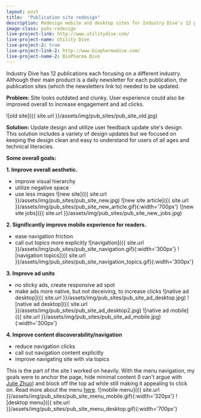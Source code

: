 ```yaml
---
layout: post
title:  "Publication site redesign"
description: Redesign mobile and desktop sites for Industry Dive's 12 publications
image-class: pubs-redesign
live-project-link: http://www.utilitydive.com/
live-project-name: Utility Dive
live-project-2: true
live-project-link-2: http://www.biopharmadive.com/
live-project-name-2: BioPharma Dive
---
```


Industry Dive has 12 publications each focusing on a different industry. Although their main product is a daily newsletter for each publication, the publication sites (which the newsletters link to) needed to be updated. 

**Problem:** Site looks outdated and clunky. User experience could also be improved overall to increase engagement and ad clicks. 

![old site]({{ site.url }}/assets/img/pub_sites/pub_site_old.jpg)

**Solution:** Update design and utilize user feedback update site's design. This solution includes a variety of design updates but we focused on keeping the design clean and easy to understand for users of all ages and technical literacies. 

**Some overall goals:** 

**1. Improve overall aesthetic.** 
- improve visual hierarchy
- utilize negative space 
- use less images
![new site]({{ site.url }}/assets/img/pub_sites/pub_site_new.jpg)
![new site article]({{ site.url }}/assets/img/pub_sites/pub_site_new_article.gif){:width='700px'}
![new site jobs]({{ site.url }}/assets/img/pub_sites/pub_site_new_jobs.jpg)

**2. Significantly improve mobile experience for readers.**
- ease navigation friction
- call out topics more explicitly 
![navigation]({{ site.url }}/assets/img/pub_sites/pub_site_navigation.gif){:width='300px'}
![navigation topics]({{ site.url }}/assets/img/pub_sites/pub_site_navigation_topics.gif){:width='300px'}

**3. Improve ad units**
- no sticky ads, create responsive ad spot
- make ads more native, but not deceiving, to increase clicks
![native ad desktop]({{ site.url }}/assets/img/pub_sites/pub_site_ad_desktop.jpg)
![native ad desktop]({{ site.url }}/assets/img/pub_sites/pub_site_ad_desktop2.jpg)
![native ad mobile]({{ site.url }}/assets/img/pub_sites/pub_site_ad_mobile.jpg){:width='300px'}

**4. Improve content discoverability/navigation**
- reduce navigation clicks
- call out navigation content explicitly
- improve navigating site with via topics

This is the part of the site I worked on heavily. With the menu navigation, my goals were to anchor the page, hide minimal content (I can't argue with [Julie Zhuo](https://medium.com/the-year-of-the-looking-glass/what-you-see-is-what-you-use-5a97677a8c71#.18bilnmdf)) and block off the top ad while still making it appealing to click on. Read more about the menu [here](http://industrydive.com/news/post/building-our-new-menu/).
![mobile menu]({{ site.url }}/assets/img/pub_sites/pub_site_menu_mobile.gif){:width='320px'}
![desktop menu]({{ site.url }}/assets/img/pub_sites/pub_site_menu_desktop.gif){:width='700px'}





